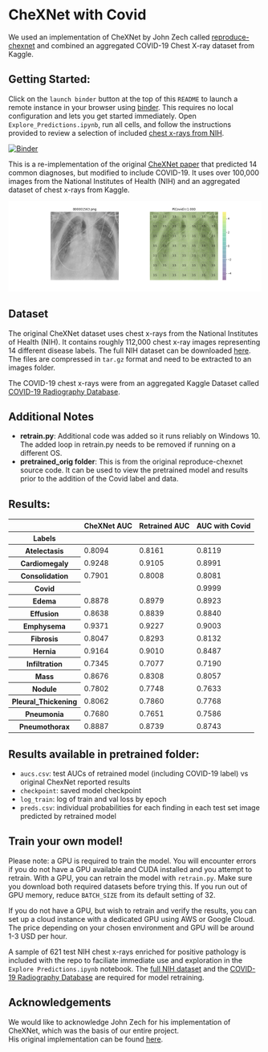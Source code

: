 # CheXNet with Covid
We used an implementation of CheXNet by John Zech called [reproduce-chexnet](https://github.com/jrzech/reproduce-chexnet) and combined an aggregated COVID-19 Chest X-ray dataset from Kaggle. 

## Getting Started:
Click on the `launch binder` button at the top of this `README` to launch a remote instance in your browser using [binder](https://mybinder.org/). This requires no local configuration and lets you get started immediately. Open `Explore_Predictions.ipynb`, run all cells, and follow the instructions provided to review a selection of included [chest x-rays from NIH](https://arxiv.org/pdf/1705.02315.pdf).

[![Binder](https://mybinder.org/badge.svg)](https://mybinder.org/v2/gh/incognitoPants/reproduce-chexnet-covid/HEAD?filepath=%2FExplore_Predictions.ipynb)

This is a re-implementation of the original [CheXNet paper](https://arxiv.org/pdf/1711.05225) that predicted 14 common diagnoses, but modified
to include COVID-19. It uses over 100,000 images from the National Institutes of Health (NIH) and an aggregated dataset of chest x-rays from Kaggle.

![Illustration](Covid_P1.000_file_000001563.png "Illustration")


## Dataset
The original CheXNet dataset uses chest x-rays from the National Institutes of Health (NIH). It contains roughly 112,000 chest x-ray images representing 14 different disease labels.
The full NIH dataset can be downloaded [here](https://nihcc.app.box.com/v/ChestXray-NIHCC). The files are compressed in `tar.gz` format and need to be extracted to an images folder.
  
The COVID-19 chest x-rays were from an aggregated Kaggle Dataset called [COVID-19 Radiography Database](https://www.kaggle.com/tawsifurrahman/covid19-radiography-database).

## Additional Notes
- **retrain.py**: Additional code was added so it runs reliably on Windows 10. The added loop in retrain.py needs to be removed if running on a different OS.  
- **pretrained_orig folder**: This is from the original reproduce-chexnet source code. It can be used to 
view the pretrained model and results prior to the addition of the Covid label and data.  


## Results:
<div>
<table border="0" class="dataframe">
  <thead>
    <tr style="text-align: right;">
      <th></th>
      <th>CheXNet AUC</th>
      <th>Retrained AUC</th>
      <th>AUC with Covid</th>
    </tr>
    <tr>
      <th>Labels</th>
      <th></th>
      <th></th>
      <th></th>
    </tr>
  </thead>
  <tbody>
    <tr>
      <th>Atelectasis</th>
      <td>0.8094</td>
      <td>0.8161</td>
      <td>0.8119</td>
    </tr>
    <tr>
      <th>Cardiomegaly</th>
      <td>0.9248</td>
      <td>0.9105</td>
      <td>0.8991</td>
    </tr>
    <tr>
      <th>Consolidation</th>
      <td>0.7901</td>
      <td>0.8008</td>
      <td>0.8081</td>
    </tr>
    <tr>
      <th>Covid</th>
      <td></td>
      <td></td>
      <td>0.9999</td>
    </tr>
    <tr>
      <th>Edema</th>
      <td>0.8878</td>
      <td>0.8979</td>
      <td>0.8923</td>
    </tr>
    <tr>
      <th>Effusion</th>
      <td>0.8638</td>
      <td>0.8839</td>
      <td>0.8840</td>
    </tr>
    <tr>
      <th>Emphysema</th>
      <td>0.9371</td>
      <td>0.9227</td>
      <td>0.9003</td>
    </tr>
    <tr>
      <th>Fibrosis</th>
      <td>0.8047</td>
      <td>0.8293</td>
      <td>0.8132</td>
    </tr>
    <tr>
      <th>Hernia</th>
      <td>0.9164</td>
      <td>0.9010</td>
      <td>0.8487</td>
    </tr>
    <tr>
      <th>Infiltration</th>
      <td>0.7345</td>
      <td>0.7077</td>
      <td>0.7190</td>
    </tr>
    <tr>
      <th>Mass</th>
      <td>0.8676</td>
      <td>0.8308</td>
      <td>0.8057</td>
    </tr>
    <tr>
      <th>Nodule</th>
      <td>0.7802</td>
      <td>0.7748</td>
      <td>0.7633</td>
    </tr>
    <tr>
      <th>Pleural_Thickening</th>
      <td>0.8062</td>
      <td>0.7860</td>
      <td>0.7768</td>
    </tr>
    <tr>
      <th>Pneumonia</th>
      <td>0.7680</td>
      <td>0.7651</td>
      <td>0.7586</td>
    </tr>
    <tr>
      <th>Pneumothorax</th>
      <td>0.8887</td>
      <td>0.8739</td>
      <td>0.8743</td>
    </tr>
  </tbody>
</table>
</div>

## Results available in pretrained folder:
- `aucs.csv`: test AUCs of retrained model (including COVID-19 label) vs original ChexNet reported results
- `checkpoint`: saved model checkpoint
- `log_train`: log of train and val loss by epoch
- `preds.csv`: individual probabilities for each finding in each test set image predicted by retrained model


## Train your own model!
Please note: a GPU is required to train the model. You will encounter errors if you do not have a GPU available and CUDA installed and you attempt to retrain. With a GPU, you can retrain the model with `retrain.py`. Make sure you download both required datasets before trying this. If you run out of GPU memory, reduce `BATCH_SIZE` from its default setting of 32.

If you do not have a GPU, but wish to retrain and verify the results, you can set up a cloud instance with a dedicated GPU using AWS or Google Cloud. The price depending on your chosen environment and GPU will be around 1-3 USD per hour. 

A sample of 621 test NIH chest x-rays enriched for positive pathology is included with the repo to faciliate immediate use and exploration in the `Explore Predictions.ipynb` notebook. The [full NIH dataset](https://nihcc.app.box.com/v/ChestXray-NIHCC) and 
the [COVID-19 Radiography Database](https://www.kaggle.com/tawsifurrahman/covid19-radiography-database) are required for model retraining.


## Acknowledgements
We would like to acknowledge John Zech for his implementation of CheXNet, which was the basis of our entire project.  
His original implementation can be found [here](https://github.com/jrzech/reproduce-chexnet).

